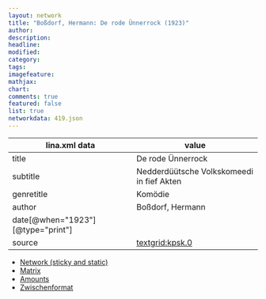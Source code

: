 ```yaml
---
layout: network
title: "Boßdorf, Hermann: De rode Ünnerrock (1923)"
author:
description:
headline:
modified:
category:
tags:
imagefeature: 
mathjax: 
chart: 
comments: true
featured: false
list: true
networkdata: 419.json
---
```

lina.xml data  | value
------------- | -------------
title|De rode Ünnerrock
subtitle|Nedderdüütsche Volkskomeedi in fief Akten
genretitle|Komödie
author|Boßdorf, Hermann
date[@when="1923"][@type="print"]|
source|[textgrid:kpsk.0](https://textgridlab.org/1.0/tgcrud-public/rest/textgrid:kpsk.0/data)



* [Network (sticky and static)](/network419)
* [Matrix](/matrix419)
* [Amounts](/amount419)
* [Zwischenformat](/lina419 )
